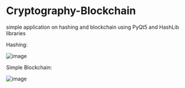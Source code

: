 # Cryptography-Blockchain
simple application on hashing and blockchain using PyQt5 and HashLib libraries

Hashing:

![image](https://user-images.githubusercontent.com/89305345/131094559-6059b4d3-20bd-47cd-874c-d78bbc6ae1c5.png)

Simple Blockchain:

![image](https://user-images.githubusercontent.com/89305345/132849910-c0f0e9e9-9137-4563-8ddf-3b0e59850e37.png)

